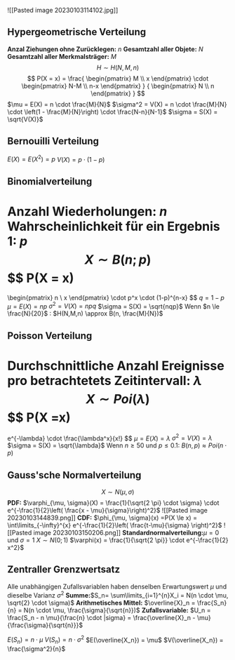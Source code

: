 ![[Pasted image 20230103114102.jpg]]


## Hypergeometrische Verteilung
**Anzal Ziehungen ohne Zurücklegen:** $n$
**Gesamtzahl aller Objete:** $N$
**Gesamtzahl aller Merkmalsträger:** $M$
$$
H \sim H(N, M, n)
$$
$$
P(X = x) =
\frac{
\begin{pmatrix}
M \\
x
\end{pmatrix}
\cdot
\begin{pmatrix}
N-M \\
n-x
\end{pmatrix}
}
{
\begin{pmatrix}
N \\
n
\end{pmatrix}
}
$$
$\mu = E(X) = n \cdot \frac{M}{N}$
$\sigma^2 = V(X) = n \cdot \frac{M}{N} \cdot \left(1 - \frac{M}{N}\right) \cdot \frac{N-n}{N-1}$
$\sigma = S(X) = \sqrt{V(X)}$
## Bernouilli Verteilung
$E(X) = E(X^2) = p$
$V(X) = p \cdot (1-p)$

## Binomialverteilung
**Anzahl Wiederholungen:** $n$
**Wahrscheinlichkeit für ein Ergebnis 1:** $p$
$$
X \sim B(n;p)
$$
$$
P(X = x)
=
\begin{pmatrix}
n \\
x
\end{pmatrix}
\cdot 
p^x
\cdot
(1-p)^{n-x}
$$
$q=1-p$
$\mu = E(X) = np$
$\sigma^2 = V(X) = npq$
$\sigma = S(X) = \sqrt{nqp}$
Wenn $n \le \frac{N}{20}$ : $H(N,M,n) \approx B(n, \frac{M}{N})$

## Poisson Verteilung
**Durchschnittliche Anzahl Ereignisse pro betrachtetets Zeitintervall:** $\lambda$
$$
X
\sim
Poi(\lambda)
$$
$$
P(X =x)
=
e^{-\lambda}
\cdot
\frac{\lambda^x}{x!}
$$
$\mu = E(X) = \lambda$
$\sigma^2 = V(X) = \lambda$
$\sigma = S(X) = \sqrt{\lambda}$
Wenn $n \ge 50$ und $p \le 0.1$: $B(n,p) \approx Poi(n \cdot p)$

## Gauss'sche Normalverteilung
$$
X \sim
N(\mu, \sigma)$$
**PDF:** $\varphi_{\mu, \sigma}(X) = \frac{1}{\sqrt{2 \pi} \cdot \sigma} \cdot e^{-\frac{1}{2}\left( \frac{x - \mu}{\sigma}\right)^2}$
![[Pasted image 20230103144839.png]]
**CDF:** $\phi_{\mu, \sigma}(x) =P(X \le x) = \int\limits_{-\infty}^{x} e^{-\frac{1}{2}\left( \frac{t-\mu}{\sigma} \right)^2}$ 
![[Pasted image 20230103150206.png]]
**Standardnormalverteilung:**$\mu=0$ und $\sigma =1$
$X \sim N(0; 1)$
$\varphi(x) = \frac{1}{\sqrt{2 \pi}} \cdot e^{-\frac{1}{2} x^2}$

## Zentraller Grenzwertsatz
Alle unabhängigen Zufallsvariablen haben denselben Erwartungswert $\mu$ und dieselbe Varianz $\sigma^2$
**Summe:**$S_n= \sum\limits_{i=1}^{n}X_i = N(n \cdot \mu, \sqrt{2} \cdot \sigma)$
**Arithmetisches Mittel:** $\overline{X}_n = \frac{S_n}{n} = N(n \cdot \mu, \frac{\sigma}{\sqrt{n}})$
**Zufallsvariable:** $U_n = \frac{S_n - n \mu}{\frac{n} \cdot |sigma} = \frac{\overline{X}_n - \mu}{\frac{\sigma}{\sqrt{n}}}$

$E(S_n) = n \cdot \mu$
$V(S_n) = n \cdot \sigma^2$
$E(\overline{X_n}) = \mu$
$V(\overline{X_n}) = \frac{\sigma^2}{n}$
